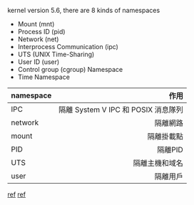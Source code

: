 kernel version 5.6, there are 8 kinds of namespaces
- Mount (mnt)
- Process ID (pid)
- Network (net)
- Interprocess Communication (ipc)
- UTS (UNIX Time-Sharing)
- User ID (user)
- Control group (cgroup) Namespace
- Time Namespace


| namespace | 作用 |
| :-----| ----: | 
| IPC | 隔離 System V IPC 和 POSIX 消息隊列 |
| network | 隔離網路 |
| mount | 隔離掛載點 |
| PID|隔離PID |
| UTS|隔離主機和域名 |
|user | 隔離用戶|


[ref](https://www.jianshu.com/p/ab423c3db59d)
[ref](https://moelove.info/2021/12/10/%E6%90%9E%E6%87%82%E5%AE%B9%E5%99%A8%E6%8A%80%E6%9C%AF%E7%9A%84%E5%9F%BA%E7%9F%B3-namespace-%E4%B8%8A/#contents:cgroup-namespaces)





